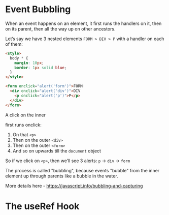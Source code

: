 # Event Bubbling

When an event happens on an element, it first runs the handlers on it, then on its parent, then all the way up on other ancestors.

Let’s say we have 3 nested elements `FORM > DIV > P` with a handler on each of them:

```html
<style>
  body * {
    margin: 10px;
    border: 1px solid blue;
  }
</style>

<form onclick="alert('form')">FORM
  <div onclick="alert('div')">DIV
    <p onclick="alert('p')">P</p>
  </div>
</form>
```

A click on the inner <p> first runs onclick:

1. On that `<p>`
2. Then on the outer `<div>`
3. Then on the outer `<form>`
4. And so on upwards till the `document` object

So if we click on `<p>`, then we’ll see 3 alerts: `p` → `div` → `form`

The process is called "bubbling", because events "bubble" from the inner element up through parents like a bubble in the water.

More details here - https://javascript.info/bubbling-and-capturing


# The useRef Hook
